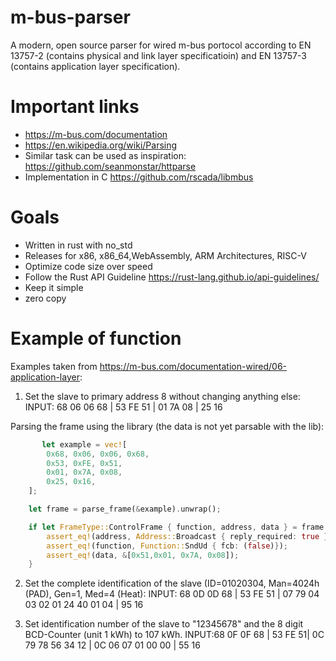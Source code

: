 # m-bus-parser
A modern, open source parser for wired m-bus portocol according to EN 13757-2 (contains physical and link layer specificatioin) and EN 13757-3 (contains application layer specification).

# Important links

-  https://m-bus.com/documentation
-  https://en.wikipedia.org/wiki/Parsing
-  Similar task can be used as inspiration: https://github.com/seanmonstar/httparse
-  Implementation in C https://github.com/rscada/libmbus

# Goals

- Written in rust with no_std 
- Releases for x86, x86_64,WebAssembly, ARM Architectures, RISC-V
- Optimize code size over speed
- Follow the Rust API Guideline https://rust-lang.github.io/api-guidelines/
- Keep it simple
- zero copy

# Example of function 

Examples taken from https://m-bus.com/documentation-wired/06-application-layer:

1. Set the slave to primary address 8 without changing anything else:
INPUT: 68 06 06 68 | 53 FE 51 | 01 7A 08 | 25 16

Parsing the frame using the library (the data is not yet parsable with the lib):

```rust
       let example = vec![ 
        0x68, 0x06, 0x06, 0x68, 
        0x53, 0xFE, 0x51, 
        0x01, 0x7A, 0x08, 
        0x25, 0x16,
    ];

    let frame = parse_frame(&example).unwrap();

    if let FrameType::ControlFrame { function, address, data } = frame {
        assert_eq!(address, Address::Broadcast { reply_required: true });
        assert_eq!(function, Function::SndUd { fcb: (false)});
        assert_eq!(data, &[0x51,0x01, 0x7A, 0x08]);
    }

```

2. Set the complete identification of the slave (ID=01020304, Man=4024h (PAD), Gen=1, Med=4 (Heat):
INPUT: 68 0D 0D 68 | 53 FE 51 | 07 79 04 03 02 01 24 40 01 04 | 95 16 

3. Set identification number of the slave to "12345678" and the 8 digit BCD-Counter (unit 1 kWh) to 107 kWh.
INPUT:68 0F 0F 68 | 53 FE 51| 0C 79 78 56 34 12 | 0C 06 07 01 00 00 | 55 16

